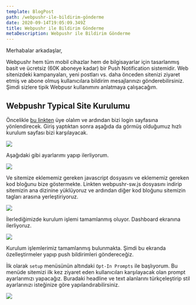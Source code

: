 ```yaml
---
template: BlogPost
path: /webpushr-ile-bildirim-gönderme
date: 2020-09-14T19:05:09.349Z
title: Webpushr ile Bildirim Gönderme
metaDescription: Webpushr ile Bildirim Gönderme
---
```

Merhabalar arkadaşlar, 

Webpushr hem tüm mobil cihazlar hem de bilgisayarlar için tasarlanmış basit ve ücretsiz (60K aboneye kadar) bir Push Notification sistemidir. Web sitenizdeki kampanyaları, yeni postları vs. daha önceden sitenizi ziyaret etmiş ve abone olmuş kullanıcılara bildirim mesajlarınızı gönderebilirsiniz. Şimdi sizlere tipik Webpusr kullanımını anlatmaya çalışacağım. 

## Webpushr Typical Site Kurulumu

Öncelikle [bu linkten](https://app.webpushr.com/signup) üye olalım ve ardından bizi login sayfasına yönlendirecek. Giriş yaptıktan sonra aşağıda da görmüş olduğumuz hızlı kurulum sayfası bizi karşılayacak.

![](/assets/webpushr-1.jpg)

Aşağıdaki gibi ayarlarımı yapıp ilerliyorum. 

![](/assets/webpushr-2.jpg)

Ve sitemize eklememiz gereken javascript dosyasını ve eklememiz gereken kod bloğunu bize göstermekte. Linkten webpushr-sw.js dosyasını indirip sitemizin ana dizinine yüklüyoruz ve ardından diğer kod bloğunu sitemizin <head></head> tagları arasına yerleştiriyoruz. 

![](/assets/webpushr-3.jpg)

İlerlediğimizde kurulum işlemi tamamlanmış oluyor. Dashboard ekranına ilerliyoruz. 

![](/assets/webpushr-4.jpg)

Kurulum işlemlerimiz tamamlanmış bulunmakta. Şimdi bu ekranda özelleştirmeler yapıp push bildirimleri göndereceğiz.

İlk olarak `setup` menüsünün altındaki `Opt-In Prompts` ile başlıyorum. Bu menüde sitemizi ilk kez ziyaret eden kullanıcıları karşılayacak olan prompt ayarlarımızı yapacağız. Buradaki headline ve text alanlarını türkçeleştirip stil ayarlarınızı isteğinize göre yapılandırabilirsiniz. 

![](/assets/webpushr-6.jpg)
